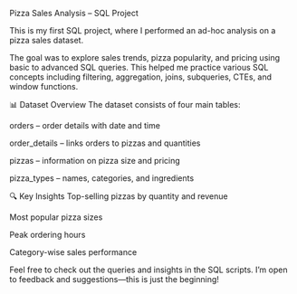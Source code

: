 Pizza Sales Analysis – SQL Project

This is my first SQL project, where I performed an ad-hoc analysis on a pizza sales dataset.

The goal was to explore sales trends, pizza popularity, and pricing using basic to advanced SQL queries. This helped me practice various SQL concepts including filtering, aggregation, joins, subqueries, CTEs, and window functions.

📊 Dataset Overview
The dataset consists of four main tables:

orders – order details with date and time

order_details – links orders to pizzas and quantities

pizzas – information on pizza size and pricing

pizza_types – names, categories, and ingredients

🔍 Key Insights
Top-selling pizzas by quantity and revenue

Most popular pizza sizes

Peak ordering hours

Category-wise sales performance


Feel free to check out the queries and insights in the SQL scripts. I’m open to feedback and suggestions—this is just the beginning!
